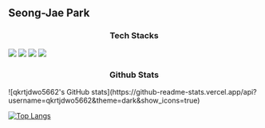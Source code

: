 ## Seong-Jae Park

<h3 align="center">Tech Stacks</h3>
<img src="https://img.shields.io/badge/Python-3766AB?style=flat-square&logo=Python&logoColor=white"/>
<img src="https://img.shields.io/badge/Firebase-FFCA28?style=flat-square&logo=firebase&logoColor=black"/>
<img src="https://img.shields.io/badge/JavaScript-F7DF1E?style=flat-square&logo=JavaScript&logoColor=black"/>
<a href="버튼을 눌렀을 때 이동할 링크" target="_blank"><img src="https://img.shields.io/badge/뱃지레이블-배경색?style=뱃지모양&logo=로고&logoColor=로고색상"/></a>

<h3 align="center">Github Stats</h3>
![qkrtjdwo5662's GitHub stats](https://github-readme-stats.vercel.app/api?username=qkrtjdwo5662&theme=dark&show_icons=true)

[![Top Langs](https://github-readme-stats.vercel.app/api/top-langs/?username=qkrtjdwo5662ID&layout=compact&theme=dark&langs_count=8)](https://github.com/anuraghazra/github-readme-stats)
